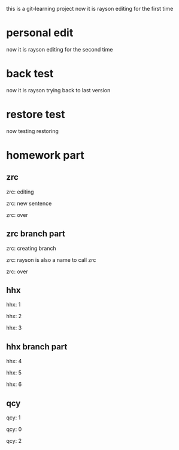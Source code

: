this is a git-learning project
now it is rayson editing for the first time
# personal edit
now it is rayson editing for the second time
# back test
now it is rayson trying back to last version
# restore test
now testing restoring
# homework part
## zrc
zrc: editing 

zrc: new sentence 

zrc: over 

## zrc branch part
zrc: creating branch 

zrc: rayson is also a name to call zrc

zrc: over 

## hhx
hhx: 1

hhx: 2

hhx: 3

## hhx branch part
hhx: 4

hhx: 5

hhx: 6

## qcy
qcy: 1

qcy: 0

qcy: 2